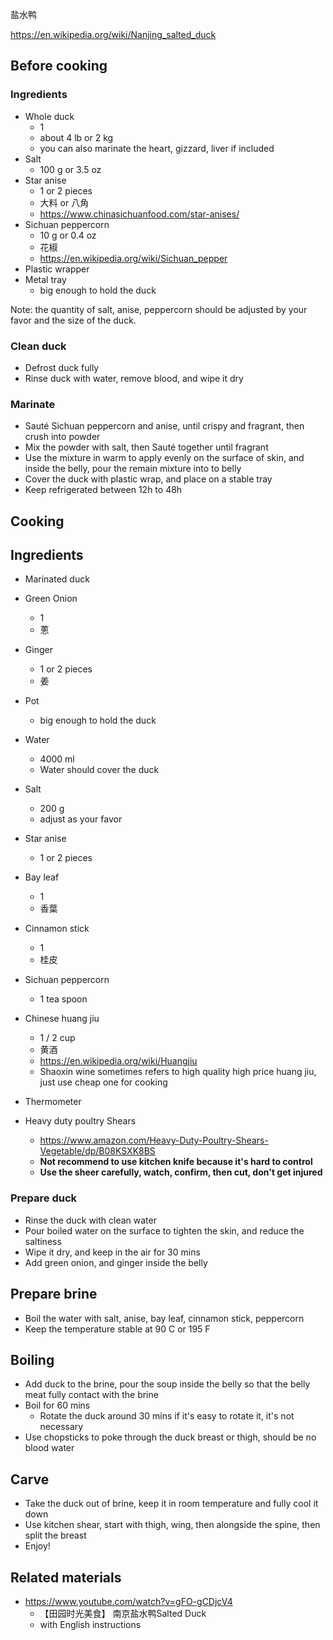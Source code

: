盐水鸭

https://en.wikipedia.org/wiki/Nanjing_salted_duck

## Before cooking

### Ingredients

- Whole duck
	- 1
	- about 4 lb or 2 kg
	- you can also marinate the heart, gizzard, liver if included
- Salt
	- 100 g or 3.5 oz
- Star anise
	- 1 or 2 pieces
	- 大料 or 八角
	- https://www.chinasichuanfood.com/star-anises/
- Sichuan peppercorn
	- 10 g or 0.4 oz
	- 花椒
	- https://en.wikipedia.org/wiki/Sichuan_pepper
- Plastic wrapper
- Metal tray
	- big enough to hold the duck

Note: the quantity of salt, anise, peppercorn should be adjusted by your favor and the size of the duck.

### Clean duck

- Defrost duck fully
- Rinse duck with water, remove blood, and wipe it dry
### Marinate

- Sauté Sichuan peppercorn and anise, until crispy and fragrant, then crush into powder
- Mix the powder with salt, then Sauté together until fragrant
- Use the mixture in warm to apply evenly on the surface of skin, and inside the belly, pour the remain mixture into to belly
- Cover the duck with plastic wrap, and place on a stable tray
- Keep refrigerated between 12h to 48h

## Cooking

## Ingredients

- Marinated duck
- Green Onion
	- 1
	- 蔥
- Ginger
	- 1 or 2 pieces
	- 姜

- Pot
	- big enough to hold the duck
- Water
	- 4000 ml
	- Water should cover the duck
- Salt
	- 200 g
	- adjust as your favor
- Star anise
	- 1  or 2 pieces
- Bay leaf
	- 1
	- 香葉
- Cinnamon stick
	- 1
	- 桂皮
- Sichuan peppercorn
	- 1 tea spoon
- Chinese huang jiu
	- 1 / 2 cup
	- 黄酒
	- https://en.wikipedia.org/wiki/Huangjiu
	- Shaoxin wine sometimes refers to high quality high price huang jiu, just use cheap one for cooking
- Thermometer
- Heavy duty poultry Shears
	- https://www.amazon.com/Heavy-Duty-Poultry-Shears-Vegetable/dp/B08KSXK8BS
	- **Not recommend to use kitchen knife because it's hard to control**
	- **Use the sheer carefully, watch, confirm, then cut, don't get injured**

### Prepare duck

- Rinse the duck with clean water
- Pour boiled water on the surface to tighten the skin, and reduce the saltiness
- Wipe it dry, and keep in the air for 30 mins
- Add green onion, and ginger inside the belly

## Prepare brine

- Boil the water with salt, anise, bay leaf, cinnamon stick, peppercorn
- Keep the temperature stable at 90 C or 195 F

## Boiling

- Add duck to the brine, pour the soup inside the belly so that the belly meat fully contact with the brine
- Boil for 60 mins
	- Rotate the duck around 30 mins if it's easy to rotate it, it's not necessary
- Use chopsticks to poke through the duck breast or thigh, should be no blood water

## Carve

- Take the duck out of brine, keep it in room temperature and fully cool it down
- Use kitchen shear, start with thigh, wing, then alongside the spine, then split the breast
- Enjoy!

## Related materials

- https://www.youtube.com/watch?v=gFO-gCDjcV4
	- 【田园时光美食】 南京盐水鸭Salted Duck
	- with English instructions
